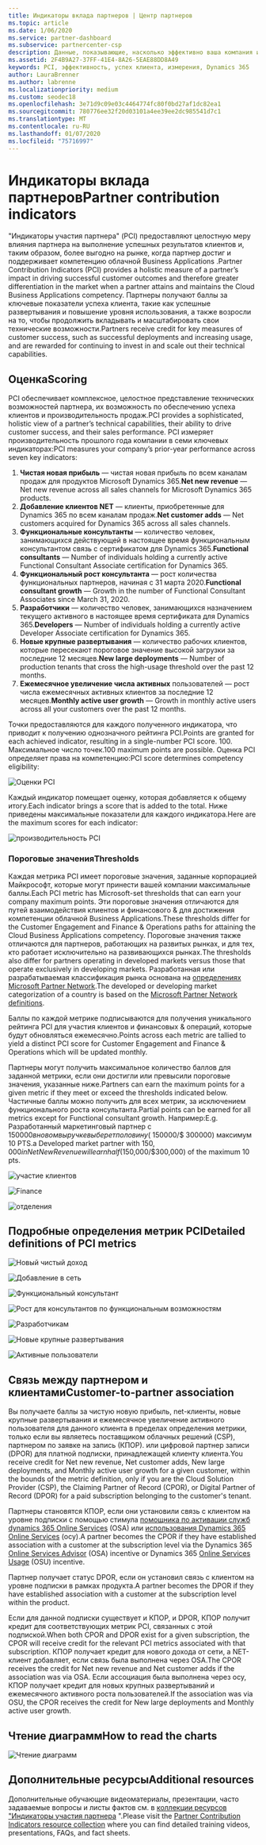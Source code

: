 ```yaml
---
title: Индикаторы вклада партнеров | Центр партнеров
ms.topic: article
ms.date: 1/06/2020
ms.service: partner-dashboard
ms.subservice: partnercenter-csp
description: Данные, показывающие, насколько эффективно ваша компания использует возможности Dynamics 365 Customer Engagement или Dynamics 365 Finance and Operations.
ms.assetid: 2F4B9A27-37FF-41E4-8A26-5EAE88DD8A49
keywords: PCI, эффективность, успех клиента, измерения, Dynamics 365
author: LauraBrenner
ms.author: labrenne
ms.localizationpriority: medium
ms.custom: seodec18
ms.openlocfilehash: 3e71d9c09e03c4464774fc80f0bd27af1dc82ea1
ms.sourcegitcommit: 780776ee32f20d03101a4ee39ee2dc985541d7c1
ms.translationtype: MT
ms.contentlocale: ru-RU
ms.lasthandoff: 01/07/2020
ms.locfileid: "75716997"
---
```

# <a name="partner-contribution-indicators"></a><span data-ttu-id="4e1b8-104">Индикаторы вклада партнеров</span><span class="sxs-lookup"><span data-stu-id="4e1b8-104">Partner contribution indicators</span></span>

<span data-ttu-id="4e1b8-105">"Индикаторы участия партнера" (PCI) предоставляют целостную меру влияния партнера на выполнение успешных результатов клиентов и, таким образом, более выгодно на рынке, когда партнер достиг и поддерживает компетенцию облачной Business Applications .</span><span class="sxs-lookup"><span data-stu-id="4e1b8-105">Partner Contribution Indicators (PCI) provides a holistic measure of a partner’s impact in driving successful customer outcomes and therefore greater differentiation in the market when a partner attains and maintains the Cloud Business Applications competency.</span></span> <span data-ttu-id="4e1b8-106">Партнеры получают баллы за ключевые показатели успеха клиента, такие как успешные развертывания и повышение уровня использования, а также возросли на то, чтобы продолжить вкладывать и масштабировать свои технические возможности.</span><span class="sxs-lookup"><span data-stu-id="4e1b8-106">Partners receive credit for key measures of customer success, such as successful deployments and increasing usage, and are rewarded for continuing to invest in and scale out their technical capabilities.</span></span>

## <a name="scoring"></a><span data-ttu-id="4e1b8-107">Оценка</span><span class="sxs-lookup"><span data-stu-id="4e1b8-107">Scoring</span></span>

<span data-ttu-id="4e1b8-108">PCI обеспечивает комплексное, целостное представление технических возможностей партнера, их возможность по обеспечению успеха клиентов и производительность продаж.</span><span class="sxs-lookup"><span data-stu-id="4e1b8-108">PCI provides a sophisticated, holistic view of a partner’s technical capabilities, their ability to drive customer success, and their sales performance.</span></span> <span data-ttu-id="4e1b8-109">PCI измеряет производительность прошлого года компании в семи ключевых индикаторах:</span><span class="sxs-lookup"><span data-stu-id="4e1b8-109">PCI measures your company’s prior-year performance across seven key indicators:</span></span>

1. <span data-ttu-id="4e1b8-110">**Чистая новая прибыль** — чистая новая прибыль по всем каналам продаж для продуктов Microsoft Dynamics 365.</span><span class="sxs-lookup"><span data-stu-id="4e1b8-110">**Net new revenue** — Net new revenue across all sales channels for Microsoft Dynamics 365 products.</span></span>
2. <span data-ttu-id="4e1b8-111">**Добавление клиентов NET** — клиенты, приобретенные для Dynamics 365 по всем каналам продаж.</span><span class="sxs-lookup"><span data-stu-id="4e1b8-111">**Net customer adds** — Net customers acquired for Dynamics 365 across all sales channels.</span></span>
3. <span data-ttu-id="4e1b8-112">**Функциональные консультанты** — количество человек, занимающихся действующей в настоящее время функциональным консультантом связь с сертификатом для Dynamics 365.</span><span class="sxs-lookup"><span data-stu-id="4e1b8-112">**Functional consultants** — Number of individuals holding a currently active Functional Consultant Associate certification for Dynamics 365.</span></span>
4. <span data-ttu-id="4e1b8-113">**Функциональный рост консультанта** — рост количества функциональных партнеров, начиная с 31 марта 2020.</span><span class="sxs-lookup"><span data-stu-id="4e1b8-113">**Functional consultant growth** — Growth in the number of Functional Consultant Associates since March 31, 2020.</span></span>
5. <span data-ttu-id="4e1b8-114">**Разработчики** — количество человек, занимающихся назначением текущего активного в настоящее время сертификата для Dynamics 365.</span><span class="sxs-lookup"><span data-stu-id="4e1b8-114">**Developers** — Number of individuals holding a currently active Developer Associate certification for Dynamics 365.</span></span>
6. <span data-ttu-id="4e1b8-115">**Новые крупные развертывания** — количество рабочих клиентов, которые пересекают пороговое значение высокой загрузки за последние 12 месяцев.</span><span class="sxs-lookup"><span data-stu-id="4e1b8-115">**New large deployments** — Number of production tenants that cross the high-usage threshold over the past 12 months.</span></span>
7. <span data-ttu-id="4e1b8-116">**Ежемесячное увеличение числа активных** пользователей — рост числа ежемесячных активных клиентов за последние 12 месяцев.</span><span class="sxs-lookup"><span data-stu-id="4e1b8-116">**Monthly active user growth** — Growth in monthly active users across all your customers over the past 12 months.</span></span>

<span data-ttu-id="4e1b8-117">Точки предоставляются для каждого полученного индикатора, что приводит к получению однозначного рейтинга PCI.</span><span class="sxs-lookup"><span data-stu-id="4e1b8-117">Points are granted for each achieved indicator, resulting in a single-number PCI score.</span></span> <span data-ttu-id="4e1b8-118">100. Максимальное число точек.</span><span class="sxs-lookup"><span data-stu-id="4e1b8-118">100 maximum points are possible.</span></span> <span data-ttu-id="4e1b8-119">Оценка PCI определяет права на компетенцию:</span><span class="sxs-lookup"><span data-stu-id="4e1b8-119">PCI score determines competency eligibility:</span></span>

![Оценки PCI](images/pcinew1.png)

<span data-ttu-id="4e1b8-121">Каждый индикатор помещает оценку, которая добавляется к общему итогу.</span><span class="sxs-lookup"><span data-stu-id="4e1b8-121">Each indicator brings a score that is added to the total.</span></span> <span data-ttu-id="4e1b8-122">Ниже приведены максимальные показатели для каждого индикатора.</span><span class="sxs-lookup"><span data-stu-id="4e1b8-122">Here are the maximum scores for each indicator:</span></span>

![производительность PCI](images/pci/perfnew.png)

### <a name="thresholds"></a><span data-ttu-id="4e1b8-124">Пороговые значения</span><span class="sxs-lookup"><span data-stu-id="4e1b8-124">Thresholds</span></span>

<span data-ttu-id="4e1b8-125">Каждая метрика PCI имеет пороговые значения, заданные корпорацией Майкрософт, которые могут принести вашей компании максимальные баллы.</span><span class="sxs-lookup"><span data-stu-id="4e1b8-125">Each PCI metric has Microsoft-set thresholds that can earn your company maximum points.</span></span> <span data-ttu-id="4e1b8-126">Эти пороговые значения отличаются для путей взаимодействия клиентов и финансового & для достижения компетенции облачной Business Applications.</span><span class="sxs-lookup"><span data-stu-id="4e1b8-126">These thresholds differ for the Customer Engagement and Finance & Operations paths for attaining the Cloud Business Applications competency.</span></span> <span data-ttu-id="4e1b8-127">Пороговые значения также отличаются для партнеров, работающих на развитых рынках, и для тех, кто работает исключительно на развивающихся рынках.</span><span class="sxs-lookup"><span data-stu-id="4e1b8-127">The thresholds also differ for partners operating in developed markets versus those that operate exclusively in developing markets.</span></span>  <span data-ttu-id="4e1b8-128">Разработанная или разрабатываемая классификация рынка основана на [определениях Microsoft Partner Network](https://assets.microsoft.com/MPN-developed-and-emerging-countries-list.pdf).</span><span class="sxs-lookup"><span data-stu-id="4e1b8-128">The developed or developing market categorization of a country is based on the [Microsoft Partner Network definitions](https://assets.microsoft.com/MPN-developed-and-emerging-countries-list.pdf).</span></span>

<span data-ttu-id="4e1b8-129">Баллы по каждой метрике подписываются для получения уникального рейтинга PCI для участия клиентов и финансовых & операций, которые будут обновляться ежемесячно.</span><span class="sxs-lookup"><span data-stu-id="4e1b8-129">Points across each metric are tallied to yield a distinct PCI score for Customer Engagement and Finance & Operations which will be updated monthly.</span></span>

<span data-ttu-id="4e1b8-130">Партнеры могут получить максимальное количество баллов для заданной метрики, если они достигли или превысили пороговые значения, указанные ниже.</span><span class="sxs-lookup"><span data-stu-id="4e1b8-130">Partners can earn the maximum points for a given metric if they meet or exceed the thresholds indicated below.</span></span> <span data-ttu-id="4e1b8-131">Частичные баллы можно получить для всех метрик, за исключением функционального роста консультанта.</span><span class="sxs-lookup"><span data-stu-id="4e1b8-131">Partial points can be earned for all metrics except for Functional consultant growth.</span></span> <span data-ttu-id="4e1b8-132">Например:</span><span class="sxs-lookup"><span data-stu-id="4e1b8-132">E.g.</span></span> <span data-ttu-id="4e1b8-133">Разработанный маркетинговый партнер с $150 000 в новом выручке выберет половину ($ 150000/$ 300000) максимум 10 PTS.</span><span class="sxs-lookup"><span data-stu-id="4e1b8-133">a Developed market partner with $150,000 in Net New Revenue will earn half ($150,000/$300,000) of the maximum 10 pts.</span></span> 

![участие клиентов](images/pci/custengagethresh.png)

![Finance](images/pci/table_2.png
)

![отделения](images/pci/table_3.png)

## <a name="detailed-definitions-of-pci-metrics"></a><span data-ttu-id="4e1b8-137">Подробные определения метрик PCI</span><span class="sxs-lookup"><span data-stu-id="4e1b8-137">Detailed definitions of PCI metrics</span></span>

![Новый чистый доход](images/pci/netnewrevenue.png)

![Добавление в сеть](images/pci/netadds.png)

![Функциональный консультант](images/pci/funcconsult.png)

![Рост для консультантов по функциональным возможностям](images/pci/funcgrowth2.png)

![Разработчикам](images/pci/developers.png) 

![Новые крупные развертывания](images/pci/largedeploy.png) 

![Активные пользователи](images/pci/activeusers.png)



## <a name="customer-to-partner-association"></a><span data-ttu-id="4e1b8-145">Связь между партнером и клиентами</span><span class="sxs-lookup"><span data-stu-id="4e1b8-145">Customer-to-partner association</span></span>

<span data-ttu-id="4e1b8-146">Вы получаете баллы за чистую новую прибыль, net-клиенты, новые крупные развертывания и ежемесячное увеличение активного пользователя для данного клиента в пределах определения метрики, только если вы являетесь поставщиком облачных решений (CSP), партнером по заявке на запись (КПОР). или цифровой партнер записи (DPOR) для платной подписки, принадлежащей клиенту клиента.</span><span class="sxs-lookup"><span data-stu-id="4e1b8-146">You receive credit for Net new revenue, Net customer adds, New large deployments, and Monthly active user growth for a given customer, within the bounds of the metric definition, only if you are the Cloud Solution Provider (CSP), the Claiming Partner of Record (CPOR), or Digital Partner of Record (DPOR) for a paid subscription belonging to the customer's tenant.</span></span>

<span data-ttu-id="4e1b8-147">Партнеры становятся КПОР, если они установили связь с клиентом на уровне подписки с помощью стимула [помощника по активации служб dynamics 365 Online Services](https://support.microsoft.com/en-us/help/4501560/online-services-advisor-osa-sell-incentives-faq) (OSA) или [использования Dynamics 365 Online Services](https://support.microsoft.com/en-us/help/4489988/online-services-usage-osu-incentives-faq) (осу).</span><span class="sxs-lookup"><span data-stu-id="4e1b8-147">A partner becomes the CPOR if they have established association with a customer at the subscription level via the Dynamics 365 [Online Services Advisor](https://support.microsoft.com/en-us/help/4501560/online-services-advisor-osa-sell-incentives-faq) (OSA) incentive or Dynamics 365 [Online Services Usage](https://support.microsoft.com/en-us/help/4489988/online-services-usage-osu-incentives-faq) (OSU) incentive.</span></span>

<span data-ttu-id="4e1b8-148">Партнер получает статус DPOR, если он установил связь с клиентом на уровне подписки в рамках продукта.</span><span class="sxs-lookup"><span data-stu-id="4e1b8-148">A partner becomes the DPOR if they have established association with a customer at the subscription level within the product.</span></span>

<span data-ttu-id="4e1b8-149">Если для данной подписки существует и КПОР, и DPOR, КПОР получит кредит для соответствующих метрик PCI, связанных с этой подпиской.</span><span class="sxs-lookup"><span data-stu-id="4e1b8-149">When both CPOR and DPOR exist for a given subscription, the CPOR will receive credit for the relevant PCI metrics associated with that subscription.</span></span> <span data-ttu-id="4e1b8-150">КПОР получает кредит для нового дохода от сети, а NET-клиент добавляет, если связь была выполнена через OSA.</span><span class="sxs-lookup"><span data-stu-id="4e1b8-150">The CPOR receives the credit for Net new revenue and Net customer adds if the association was via OSA.</span></span> <span data-ttu-id="4e1b8-151">Если ассоциация была выполнена через осу, КПОР получает кредит для новых крупных развертываний и ежемесячного активного роста пользователей.</span><span class="sxs-lookup"><span data-stu-id="4e1b8-151">If the association was via OSU, the CPOR receives the credit for New large deployments and Monthly active user growth.</span></span> 

## <a name="how-to-read-the-charts"></a><span data-ttu-id="4e1b8-152">Чтение диаграмм</span><span class="sxs-lookup"><span data-stu-id="4e1b8-152">How to read the charts</span></span>

![Чтение диаграмм](images/pci/howto.png)

## <a name="additional-resources"></a><span data-ttu-id="4e1b8-154">Дополнительные ресурсы</span><span class="sxs-lookup"><span data-stu-id="4e1b8-154">Additional resources</span></span>

<span data-ttu-id="4e1b8-155">Дополнительные обучающие видеоматериалы, презентации, часто задаваемые вопросы и листы фактов см. в [коллекции ресурсов "Индикаторы участия партнера](https://aka.ms/pcilearn) ".</span><span class="sxs-lookup"><span data-stu-id="4e1b8-155">Please visit the [Partner Contribution Indicators resource collection](https://aka.ms/pcilearn) where you can find detailed training videos, presentations, FAQs, and fact sheets.</span></span> 




